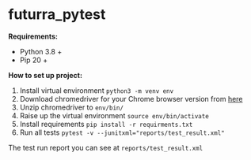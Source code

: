 # futurra_pytest

**Requirements:**
- Python 3.8 +
- Pip 20 +

**How to set up project:**

1. Install virtual environment `python3 -m venv env`
2. Download chromedriver for your Chrome browser version from [here](https://chromedriver.chromium.org/downloads)
3. Unzip chromedriver to `env/bin/`
4. Raise up the virtual environment `source env/bin/activate` 
5. Install requirements `pip install -r requirments.txt`
6. Run all tests `pytest -v --junitxml="reports/test_result.xml"`

The test run report you can see at `reports/test_result.xml`
